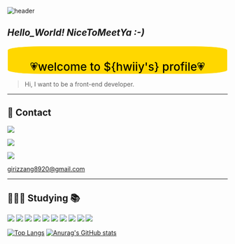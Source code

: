 ![header](https://capsule-render.vercel.app/api?type=waving&color=random&height=300&section=header&text=Hwiiy's%20page&fontSize=90)


## _Hello_World! NiceToMeetYa :-)_


 <span class="title" style="border:1px solid white; border-radius: 15%; background-color: gold; color: black; font-weight: 500; display:flex; text-align:center; justify-content:center; font-size:26px;" ><br>💗welcome to ${hwiiy's} profile💗<span>

</img>

>Hi, I want to be a front-end developer.<br>


---


## 📱 Contact 


<a href="https://velog.io/@hwiiy"><img src="https://img.shields.io/badge/Velog-3DDC84?style=flat-square&logo=Blogger&logoColor=white"/></a>


<a href="https://instagram.com/hwi__j0812"><img src="https://img.shields.io/badge/Instargram-E4405F?style=flat-square&logo=instagram&logoColor=white"/></a> 



<img src="https://img.shields.io/badge/Gmail-EA4335?style=flat-square&logo=gmail&logoColor=white" class="hover" /> <p class="text">girizzang8920@gmail.com</p>


---


## 👩🏻‍💻 Studying 📚


<img src="https://img.shields.io/badge/JavaScript-F7DF1E?style=flat-square&logo=javascript&logoColor=white"/> <img src="https://img.shields.io/badge/HTML5-E34F26?style=flat-square&logo=html5&logoColor=white"/> <img src="https://img.shields.io/badge/CSS3-1572B6?style=flat-square&logo=css3&logoColor=white"/> <img src="https://img.shields.io/badge/Python-3776AB?style=flat-square&logo=python&logoColor=white"/> <img src="https://img.shields.io/badge/C++-00599C?style=flat-square&logo=cplusplus&logoColor=white"/> <img src="https://img.shields.io/badge/React-61DAFB?style=flat-square&logo=react&logoColor=white"/> <img src="https://img.shields.io/badge/TypeScript-3178C6?style=flat-square&logo=TypeScript&logoColor=white"/> </a><img src="https://img.shields.io/badge/Sass-CC6699?style=flat-square&logo=Sass&logoColor=white"/></a> <img src="https://img.shields.io/badge/Vue.js-4FC08D?style=flat-square&logo=Vue.js&logoColor=white"/></a> <img src="https://img.shields.io/badge/Next.js-000000?style=flat-square&logo=Next.js&logoColor=white"/></a>


[![Top Langs](https://github-readme-stats.vercel.app/api/top-langs/?username=hwiiy)](https://github.com/hwiiy/github-readme-stats) [![Anurag's GitHub stats](https://github-readme-stats.vercel.app/api?username=hwiiy)](https://github.com/hwiiy/github-readme-stats)


